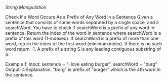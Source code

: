 *String Manipulation*

Check If a Word Occurs As a Prefix of Any Word in a Sentence
Given a sentence that consists of some words separated by a single space, and a searchWord.
You have to check if searchWord is a prefix of any word in sentence.
Return the index of the word in sentence where searchWord is a prefix of this word (1-indexed).
If searchWord is a prefix of more than one word, return the index of the first word (minimum index). If there is no such word return -1.
A prefix of a string S is any leading contiguous substring of S.

Example 1:
Input: sentence = "i love eating burger", searchWord = "burg"
Output: 4
Explanation: "burg" is prefix of "burger" which is the 4th word in the sentence.
